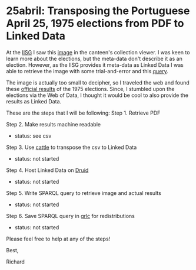# 25abril: Transposing the Portuguese April 25, 1975 elections from PDF to Linked Data

At the [IISG](https://iisg.amsterdam) I saw this [image](https://iisg.amsterdam/id/item/1244795) in the canteen's collection viewer. I was keen to learn more about the elections, but the meta-data don't describe it as an election. However, as the IISG provides it meta-data as Linked Data I was able to retrieve the image with some trial-and-error and this [query](https://druid.datalegend.net/IISG/iisg-kg/queries/Portuguese-election/6). 

The image is actually too small to decipher, so I traveled the web and found these [official results](http://www.cne.pt/sites/default/files/dl/resultados_ac_1975.pdf) of the 1975 elections. Since, I stumbled upon the elections via the Web of Data, I thought it would be cool to also provide the results as Linked Data.

These are the steps that I will be following:
Step 1. Retrieve PDF

Step 2. Make results machine readable
  - status: see csv

Step 3. Use [cattle](http://cattle.datalegend.net) to transpose the csv to Linked Data
  - status: not started

Step 4. Host Linked Data on [Druid](http://druid.datalegend.net)
  - status: not started

Step 5. Write SPARQL query to retrieve image and actual results
  - status: not started

Step 6. Save SPARQL query in [grlc](https://grlc.io) for redistributions
  - status: not started
  
 Please feel free to help at any of the steps!
 
 Best,
 
 Richard
